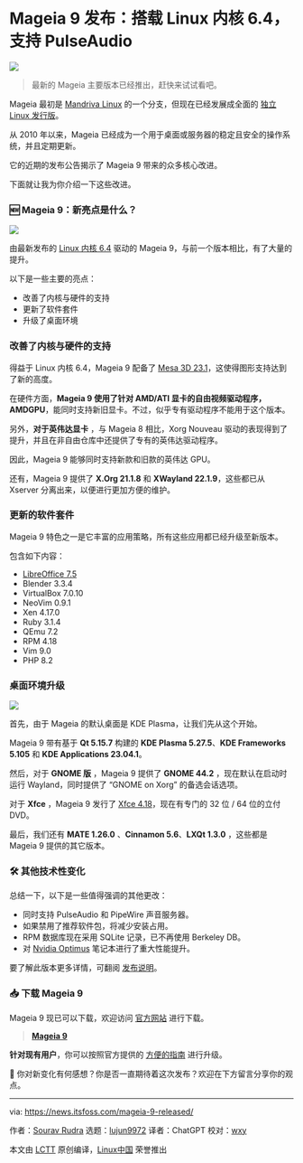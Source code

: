 [#]: subject: "Mageia 9 Released With Linux Kernel 6.4 and PulseAudio Support"
[#]: via: "https://news.itsfoss.com/mageia-9-released/"
[#]: author: "Sourav Rudra https://news.itsfoss.com/author/sourav/"
[#]: collector: "lujun9972"
[#]: translator: "ChatGPT"
[#]: reviewer: "wxy"
[#]: publisher: "wxy"
[#]: url: "https://linux.cn/article-16144-1.html"

Mageia 9 发布：搭载 Linux 内核 6.4，支持 PulseAudio
======

![][0]

> 最新的 Mageia 主要版本已经推出，赶快来试试看吧。

Mageia 最初是 [Mandriva Linux][1] 的一个分支，但现在已经发展成全面的 [独立 Linux 发行版][2]。

从 2010 年以来，Mageia 已经成为一个用于桌面或服务器的稳定且安全的操作系统，并且定期更新。

它的近期的发布公告揭示了 Mageia 9 带来的众多核心改进。

下面就让我为你介绍一下这些改进。

### 🆕 Mageia 9：新亮点是什么？

![][2A]

由最新发布的 [Linux 内核 6.4][3] 驱动的 Mageia 9，与前一个版本相比，有了大量的提升。

以下是一些主要的亮点：

 * 改善了内核与硬件的支持
 * 更新了软件套件
 * 升级了桌面环境

### 改善了内核与硬件的支持

得益于 Linux 内核 6.4，Mageia 9 配备了 [Mesa 3D 23.1][4]，这使得图形支持达到了新的高度。

在硬件方面，**Mageia 9 使用了针对 AMD/ATI 显卡的自由视频驱动程序，AMDGPU**，能同时支持新旧显卡。不过，似乎专有驱动程序不能用于这个版本。

另外，**对于英伟达显卡** ，与 Mageia 8 相比，Xorg Nouveau 驱动的表现得到了提升，并且在非自由仓库中还提供了专有的英伟达驱动程序。

因此，Mageia 9 能够同时支持新款和旧款的英伟达 GPU。

还有，Mageia 9 提供了 **X.Org 21.1.8** 和 **XWayland 22.1.9**，这些都已从 Xserver 分离出来，以便进行更加方便的维护。

### 更新的软件套件

Mageia 9 特色之一是它丰富的应用策略，所有这些应用都已经升级至新版本。

包含如下内容：

  * [LibreOffice 7.5][5]
  * Blender 3.3.4
  * VirtualBox 7.0.10
  * NeoVim 0.9.1
  * Xen 4.17.0
  * Ruby 3.1.4
  * QEmu 7.2
  * RPM 4.18
  * Vim 9.0
  * PHP 8.2

### 桌面环境升级

![][5A]

首先，由于 Mageia 的默认桌面是 KDE Plasma，让我们先从这个开始。

Mageia 9 带有基于 **Qt 5.15.7** 构建的 **KDE Plasma 5.27.5**、**KDE Frameworks 5.105** 和 **KDE Applications 23.04.1**。

然后，对于 **GNOME 版** ，Mageia 9 提供了 **GNOME 44.2** ，现在默认在启动时运行 Wayland，同时提供了 “GNOME on Xorg” 的备选会话选项。

对于 **Xfce** ，Mageia 9 发行了 [Xfce 4.18][6]，现在有专门的 32 位 / 64 位的立付 DVD。

最后，我们还有 **MATE 1.26.0** 、**Cinnamon 5.6**、**LXQt 1.3.0** ，这些都是 Mageia 9 提供的其它版本。

### 🛠️ 其他技术性变化

总结一下，以下是一些值得强调的其他更改：

  * 同时支持 PulseAudio 和 PipeWire 声音服务器。
  * 如果禁用了推荐软件包，将减少安装占用。
  * RPM 数据库现在采用 SQLite 记录，已不再使用 Berkeley DB。
  * 对 [Nvidia Optimus][7] 笔记本进行了重大性能提升。

要了解此版本更多详情，可翻阅 [发布说明][8]。

### 📥 下载 Mageia 9

Mageia 9 现已可以下载，欢迎访问 [官方网站][9] 进行下载。

> **[Mageia 9][9]**

**针对现有用户**，你可以按照官方提供的 [方便的指南][10] 进行升级。

💬 你对新变化有何感想？你是否一直期待着这次发布？欢迎在下方留言分享你的观点。

--------------------------------------------------------------------------------

via: https://news.itsfoss.com/mageia-9-released/

作者：[Sourav Rudra][a]
选题：[lujun9972][b]
译者：ChatGPT
校对：[wxy](https://github.com/wxy)

本文由 [LCTT](https://github.com/LCTT/TranslateProject) 原创编译，[Linux中国](https://linux.cn/) 荣誉推出

[a]: https://news.itsfoss.com/author/sourav/
[b]: https://github.com/lujun9972
[1]: https://en.wikipedia.org/wiki/Mandriva_Linux
[2]: https://itsfoss.com/independent-linux-distros/
[2A]: https://news.itsfoss.com/content/images/size/w1600/2023/08/Mageia_9_1.png
[3]: https://news.itsfoss.com/linux-kernel-6-4/
[4]: https://docs.mesa3d.org/relnotes/23.1.0.html
[5]: https://news.itsfoss.com/libreoffice-7-5-release/
[5A]: https://news.itsfoss.com/content/images/size/w1600/2023/08/Mageia_9_2.png
[6]: https://news.itsfoss.com/xfce-4-18-release/
[7]: https://en.wikipedia.org/wiki/Nvidia_Optimus
[8]: https://wiki.mageia.org/en/Mageia_9_Release_Notes
[9]: https://www.mageia.org/en/downloads/
[10]: https://wiki.mageia.org/en/How_to_choose_the_right_Mageia_upgrade_method
[0]: https://news.itsfoss.com/content/images/size/w1304/2023/08/mageia-9-release.png
